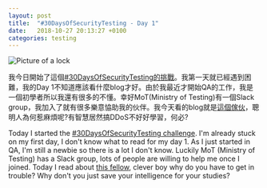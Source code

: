 ```yaml
---
layout: post
title:  "#30DaysOfSecurityTesting - Day 1"
date:   2018-10-27 20:13:27 +0100
categories: testing
---
```

![Picture of a lock](https://upload.wikimedia.org/wikipedia/commons/5/5e/Trashcan_with_lock.png)

我今日開始了這個[#30DaysOfSecurityTesting的挑戰](https://www.ministryoftesting.com/dojo/lessons/30-days-of-security-testing)。我第一天就已經遇到困難，我的Day 1不知道應該看什麼blog才好。由於我最近才開始QA的工作，我是一個初學者所以我還有很多的不懂。幸好MoT(Ministry of Testing)有一個Slack group，我加入了就有很多樂意恊助我的伙伴。我今天看的blog就是[這個傢伙](https://krebsonsecurity.com/2018/10/mirai-co-author-gets-6-months-confinement-8-6m-in-fines-for-rutgers-attacks/)，聰明人為何惹麻煩呢?有智慧居然搞DDoS不好好學習，何必?

Today I started the [#30DaysOfSecurityTesting challenge](https://www.ministryoftesting.com/dojo/lessons/30-days-of-security-testing). I'm already stuck on my first day, I don't know what to read for my day 1. As I just started in QA, I'm still a newbie so there is a lot I don't know. Luckily MoT (Ministry of Testing) has a Slack group, lots of people are willing to help me once I joined. Today I read about [this fellow](https://krebsonsecurity.com/2018/10/mirai-co-author-gets-6-months-confinement-8-6m-in-fines-for-rutgers-attacks/), clever boy why do you have to get in trouble? Why don't you just save your intelligence for your studies?
